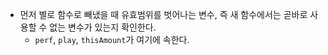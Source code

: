 
- 먼저 별로 함수로 빼냈을 때 유효범위를 벗어나는 변수, 즉 새 함수에서는 곧바로 사용할 수 없는 변수가 있는지 확인한다.
  - `perf`, `play`, `thisAmount`가 여기에 속한다.
